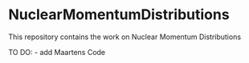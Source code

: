 NuclearMomentumDistributions
============================

This repository contains the work on Nuclear Momentum Distributions

TO DO:
	- add Maartens Code
